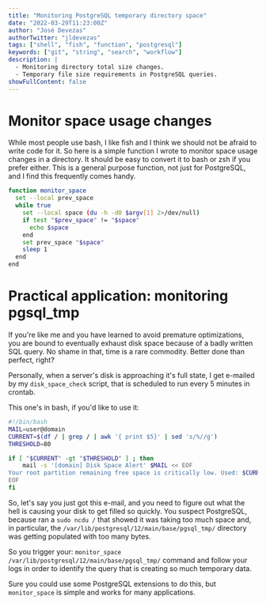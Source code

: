 ```yaml
---
title: "Monitoring PostgreSQL temporary directory space"
date: "2022-03-29T11:23:00Z"
author: "José Devezas"
authorTwitter: "jldevezas"
tags: ["shell", "fish", "function", "postgresql"]
keywords: ["git", "string", "search", "workflow"]
description: |
  - Monitoring directory total size changes.
  - Temporary file size requirements in PostgreSQL queries.
showFullContent: false
---
```


# Monitor space usage changes

While most people use bash, I like fish and I think we should not be afraid to write code for it. So here is a simple function I wrote to monitor space usage changes in a directory. It should be easy to convert it to bash or zsh if you prefer either. This is a general purpose function, not just for PostgreSQL, and I find this frequently comes handy.

```bash
function monitor_space
  set --local prev_space
  while true
    set --local space (du -h -d0 $argv[1] 2>/dev/null)
    if test "$prev_space" != "$space"
      echo $space
    end
    set prev_space "$space"
    sleep 1
  end
end
```

# Practical application: monitoring pgsql_tmp

If you're like me and you have learned to avoid premature optimizations, you are bound to eventually exhaust disk space because of a badly written SQL query. No shame in that, time is a rare commodity. Better done than perfect, right?

Personally, when a server's disk is approaching it's full state, I get e-mailed by my `disk_space_check` script, that is scheduled to run every 5 minutes in crontab.

This one's in bash, if you'd like to use it:

```bash
#!/bin/bash
MAIL=user@domain
CURRENT=$(df / | grep / | awk '{ print $5}' | sed 's/%//g')
THRESHOLD=80

if [ "$CURRENT" -gt "$THRESHOLD" ] ; then
    mail -s '[domain] Disk Space Alert' $MAIL << EOF
Your root partition remaining free space is critically low. Used: $CURRENT%
EOF
fi
```

So, let's say you just got this e-mail, and you need to figure out what the hell is causing your disk to get filled so quickly. You suspect PostgreSQL, because ran a `sudo ncdu /` that showed it was taking too much space and, in particular, the `/var/lib/postgresql/12/main/base/pgsql_tmp/` directory was getting populated with too many bytes.

So you trigger your: `monitor_space /var/lib/postgresql/12/main/base/pgsql_tmp/` command and follow your logs in order to identify the query that is creating so much temporary data.

Sure you could use some PostgreSQL extensions to do this, but `monitor_space` is simple and works for many applications.
